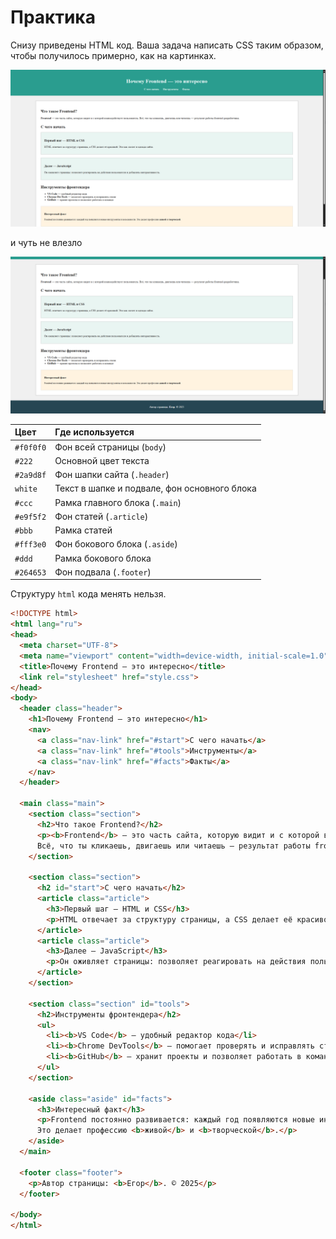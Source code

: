 # Практика

Снизу приведены HTML код. Ваша задача написать CSS таким образом, чтобы получилось примерно, как на картинках.

![img](./img/chrome_6J6rGZEiaL.png)

и чуть не влезло

![img](./img/chrome_Sba16pm9i7.png)

| Цвет | Где используется |
|:------|:-----------------------------|
| `#f0f0f0` | Фон всей страницы (`body`) |
| `#222` | Основной цвет текста |
| `#2a9d8f` | Фон шапки сайта (`.header`) |
| `white` | Текст в шапке и подвале, фон основного блока |
| `#ccc` | Рамка главного блока (`.main`) |
| `#e9f5f2` | Фон статей (`.article`) |
| `#bbb` | Рамка статей |
| `#fff3e0` | Фон бокового блока (`.aside`) |
| `#ddd` | Рамка бокового блока |
| `#264653` | Фон подвала (`.footer`) |

Структуру `html` кода менять нельзя.

```html
<!DOCTYPE html>
<html lang="ru">
<head>
  <meta charset="UTF-8">
  <meta name="viewport" content="width=device-width, initial-scale=1.0">
  <title>Почему Frontend — это интересно</title>
  <link rel="stylesheet" href="style.css">
</head>
<body>
  <header class="header">
    <h1>Почему Frontend — это интересно</h1>
    <nav>
      <a class="nav-link" href="#start">С чего начать</a>
      <a class="nav-link" href="#tools">Инструменты</a>
      <a class="nav-link" href="#facts">Факты</a>
    </nav>
  </header>

  <main class="main">
    <section class="section">
      <h2>Что такое Frontend?</h2>
      <p><b>Frontend</b> — это часть сайта, которую видит и с которой взаимодействует пользователь.  
      Всё, что ты кликаешь, двигаешь или читаешь — результат работы frontend-разработчика.</p>
    </section>

    <section class="section">
      <h2 id="start">С чего начать</h2>
      <article class="article">
        <h3>Первый шаг — HTML и CSS</h3>
        <p>HTML отвечает за структуру страницы, а CSS делает её красивой. Это как скелет и одежда сайта.</p>
      </article>
      <article class="article">
        <h3>Далее — JavaScript</h3>
        <p>Он оживляет страницы: позволяет реагировать на действия пользователя и добавлять интерактивность.</p>
      </article>
    </section>

    <section class="section" id="tools">
      <h2>Инструменты фронтендера</h2>
      <ul>
        <li><b>VS Code</b> — удобный редактор кода</li>
        <li><b>Chrome DevTools</b> — помогает проверять и исправлять стили</li>
        <li><b>GitHub</b> — хранит проекты и позволяет работать в команде</li>
      </ul>
    </section>

    <aside class="aside" id="facts">
      <h3>Интересный факт</h3>
      <p>Frontend постоянно развивается: каждый год появляются новые инструменты и возможности.  
      Это делает профессию <b>живой</b> и <b>творческой</b>.</p>
    </aside>
  </main>

  <footer class="footer">
    <p>Автор страницы: <b>Егор</b>. © 2025</p>
  </footer>

</body>
</html>
```

